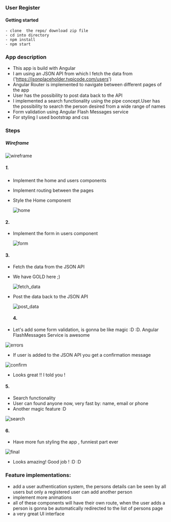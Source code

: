 ### User Register

#### Getting started

```
- clone  the repo/ download zip file
- cd into directory
- npm install
- npm start
```

### App description

- This app is build with Angular  
- I am using an JSON API from which I fetch the data from ('https://jsonplaceholder.typicode.com/users')
- Angular Router is implemented to navigate between different pages of the app
- User has the possibility to post data back to the API
- I implemented a search functionality using the pipe concept.User has the possibility to search the person desired from a wide range of names
- Form validation using Angular Flash Messages service
- For styling I used bootstrap and css

### Steps

##### Wireframe

  ![wireframe](/images/wireframe.png)

##### 1.
- Implement the home and users components
- Implement routing between the pages
- Style the Home component

  ![home](/images/home.png)

#### 2.
- Implement the form in users component

  ![form](/images/form.png)

#### 3.
- Fetch the data from the JSON API
- We have GOLD here ;)

  ![fetch_data](/images/fetch_users_console.png)

- Post the data back to the JSON API

  ![post_data](/images/post_users_console.png)

  #### 4.
- Let's add some form validation, is gonna be like magic :D :D. Angular FlashMessages Service is awesome

![errors](/images/errors.png)

- If user is added to the JSON API you get a confirmation message

![confirm](/images/confirm.png)

- Looks great !! I told you !

#### 5.
- Search functionality
- User can found anyone now, very fast by: name, email or phone
- Another magic feature :D

![search](/images/search.png)

#### 6.
- Have more fun styling the app , funniest part ever

![final](/images/final.png)

- Looks amazing! Good job ! :D :D

### Feature implementations:

- add a user authentication system, the persons details can be seen by all users but only a registered user can add another person
- implement more animations
- all of these components will have their own route, when the user adds a person is gonna be automatically redirected to the list of persons page
- a very great UI interface
